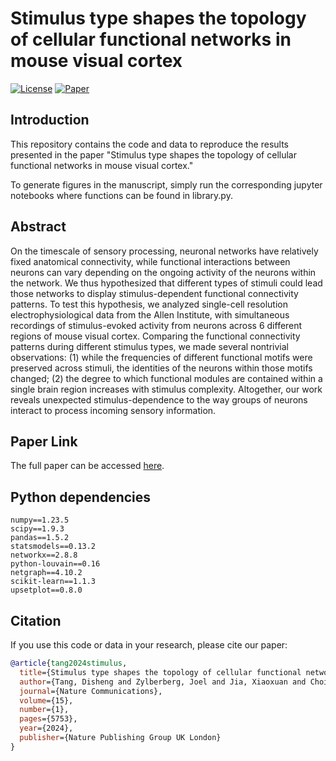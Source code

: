 # Stimulus type shapes the topology of cellular functional networks in mouse visual cortex

[![License](https://img.shields.io/badge/License-BSD%202--Clause-blue.svg)](LICENSE)
[![Paper](https://img.shields.io/badge/Paper-PDF-red.svg)](https://www.nature.com/articles/s41467-024-49704-0)



## Introduction

This repository contains the code and data to reproduce the results presented in the paper "Stimulus type shapes the topology of cellular functional networks in mouse visual cortex."

To generate figures in the manuscript, simply run the corresponding jupyter notebooks where functions can be found in library.py.

## Abstract

On the timescale of sensory processing, neuronal networks have relatively fixed anatomical connectivity, while functional interactions between neurons can vary depending on the ongoing activity of the neurons within the network. We thus hypothesized that different types of stimuli could lead those networks to display stimulus-dependent functional connectivity patterns. To test this hypothesis, we analyzed single-cell resolution electrophysiological data from the Allen Institute, with simultaneous recordings of stimulus-evoked activity from neurons across 6 different regions of mouse visual cortex. Comparing the functional connectivity patterns during different stimulus types, we made several nontrivial observations: (1) while the frequencies of different functional motifs were preserved across stimuli, the identities of the neurons within those motifs changed; (2) the degree to which functional modules are contained within a single brain region increases with stimulus complexity. Altogether, our work reveals unexpected stimulus-dependence to the way groups of neurons interact to process incoming sensory information.

## Paper Link

The full paper can be accessed [here](https://www.nature.com/articles/s41467-024-49704-0).

## Python dependencies
```
numpy==1.23.5
scipy==1.9.3
pandas==1.5.2
statsmodels==0.13.2
networkx==2.8.8
python-louvain==0.16
netgraph==4.10.2
scikit-learn==1.1.3
upsetplot==0.8.0
```
## Citation

If you use this code or data in your research, please cite our paper:
```bibtex
@article{tang2024stimulus,
  title={Stimulus type shapes the topology of cellular functional networks in mouse visual cortex},
  author={Tang, Disheng and Zylberberg, Joel and Jia, Xiaoxuan and Choi, Hannah},
  journal={Nature Communications},
  volume={15},
  number={1},
  pages={5753},
  year={2024},
  publisher={Nature Publishing Group UK London}
}
```

